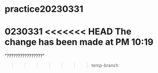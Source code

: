 # practice20230331
0230331
<<<<<<< HEAD
The change has been made at PM 10:19
=======
"????????????????"
>>>>>>> temp-branch
